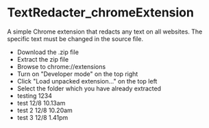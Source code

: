 # TextRedacter_chromeExtension

A simple Chrome extension that redacts any text on all websites. The specific text must be changed in the source file.

* Download the .zip file 
* Extract the zip file
* Browse to chrome://extensions
* Turn on "Developer mode" on the top right
* Click "Load unpacked extension..." on the top left
* Select the folder which you have already extracted
* testing 1234
* test 12/8 10.13am
* test 2 12/8 10.20am
* test 3 12/8 1.41pm
